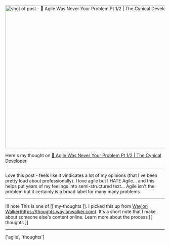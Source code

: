 
<a href="https://thecynical.dev/posts/agile-was-never-your-problem/">
    <img
        src="https://shots.wayl.one/shot/?url=https://thecynical.dev/posts/agile-was-never-your-problem/&height=450&width=800&scaled_width=800&scaled_height=450&selectors=""
        alt="shot of post - 💭 Agile Was Never Your Problem Pt 1/2 | The Cynical Developer"
        height=450
        width=800
    >
</a>

Here's my thought on <a href="https://thecynical.dev/posts/agile-was-never-your-problem/">💭 Agile Was Never Your Problem Pt 1/2 | The Cynical Developer</a>

---

Love this post - feels like it vindicates a lot of my opinions (that I've been pretty loud about professionally). I love agile but I HATE Agile... and this helps put years of my feelings into semi-structured text...
Agile isn't the problem but it certainly is a broad label for many many problems

---

!!! note
     This is one of [[ my-thoughts ]]. I picked this up from [Waylon Walker](https://waylonwalker.com)(https://thoughts.waylonwalker.com). It's a short note that I make about someone else's
     content online.  Learn more about the process [[ thoughts ]]


---

['agile', 'thoughts']
        